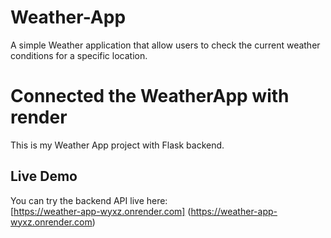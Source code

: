# Weather-App
A simple Weather application that allow users to check the current weather conditions for a specific location.

# Connected the WeatherApp with render
This is my Weather App project with Flask backend.

## Live Demo
You can try the backend API live here:  
[https://weather-app-wyxz.onrender.com]
(https://weather-app-wyxz.onrender.com)
